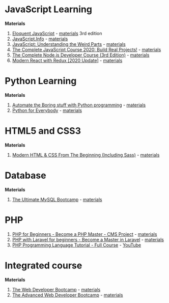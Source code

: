 # JavaScript Learning

**<int>Materials</int>**

1. [Eloquent JavaScript](https://github.com/allenlin90/programmingLearning/tree/master/javascriptLearning/eloquentJS) - [materials](https://eloquentjavascript.net/) 3rd edition
1. [JavaScript.Info](https://github.com/allenlin90/programmingLearning/tree/master/javascriptLearning/javascriptInfo) - [materials](https://javascript.info/)
1. [JavaScript: Understanding the Weird Parts](https://github.com/allenlin90/programmingLearning/tree/master/javascriptLearning/understandingTheWeirdPartsInJS) - [materials](https://www.udemy.com/course/understand-javascript/)
1. [The Complete JavaScript Course 2020: Build Real Projects!](https://github.com/allenlin90/programmingLearning/tree/master/javascriptLearning/completeJavaScriptCourse2020) - [materials](https://www.udemy.com/course/the-complete-javascript-course/)
1. [The Complete Node.js Developer Course (3rd Edition)](https://github.com/allenlin90/programmingLearning/tree/master/javascriptLearning/theCompleteNodejsDeveloperCourse) - [materials](https://www.udemy.com/course/the-complete-nodejs-developer-course-2/)
1. [Modern React with Redux [2020 Update]](https://github.com/allenlin90/programmingLearning/tree/master/javascriptLearning/modernReactWithRedux) - [materials](https://www.udemy.com/course/react-redux/)

# Python Learning

**<int>Materials</int>**

1. [Automate the Boring stuff with Python programming](https://github.com/allenlin90/programmingLearning/tree/master/pythonLearning/automateTheBoringStuffWithPythonProgramming) - [materials](https://automatetheboringstuff.com/)
1. [Python for Everybody](https://www.py4e.com/) - [materials](https://github.com/allenlin90/programmingLearning/tree/master/pythonLearning/pythonForEveryone)

# HTML5 and CSS3

**<int>Materials</int>**

1. [Modern HTML & CSS From The Beginning (Including Sass)](https://github.com/allenlin90/programmingLearning/tree/master/html/modernHTMLAndCSSFromTheBeginning) - [materials](https://www.udemy.com/course/modern-html-css-from-the-beginning/)

# Database

**<int>Materials</int>**
1. [The Ultimate MySQL Bootcamp](https://github.com/allenlin90/programmingLearning/tree/master/database/theUltimateMySQLBootcamp#Managing-Triggers-and-a-Warning) - [materials](https://www.udemy.com/course/the-ultimate-mysql-bootcamp-go-from-sql-beginner-to-expert/)

# PHP
1. [PHP for Beginners - Become a PHP Master - CMS Project](https://github.com/allenlin90/programmingLearning/tree/master/php/PHPForBeginnersBecomeAPHPMasterCMSProject) - [materials](https://www.udemy.com/course/php-for-complete-beginners-includes-msql-object-oriented/)
1. [PHP with Laravel for beginners - Become a Master in Laravel](https://github.com/allenlin90/programmingLearning/tree/master/php/phpWithLaravelForBeginnersBecomeAMasterInLaravel) - [materials](https://www.udemy.com/course/php-with-laravel-for-beginners-become-a-master-in-laravel/)
1. [PHP Programming Language Tutorial - Full Course](https://github.com/allenlin90/programmingLearning/tree/master/php/youtube_phpProgrammingLanguageTutorial) - [YouTube](https://youtu.be/OK_JCtrrv-c)

# Integrated course

**<int>Materials</int>**

1. [The Web Developer Bootcamp](https://www.udemy.com/course/the-web-developer-bootcamp/) - [materials](https://github.com/allenlin90/programmingLearning/tree/master/bootcamps/advancedDeveloperBootcamp)
1. [The Advanced Web Developer Bootcamp](https://www.udemy.com/course/the-advanced-web-developer-bootcamp/) - [materials](https://github.com/allenlin90/programmingLearning/tree/master/bootcamps/webDeveloperBootcamp)